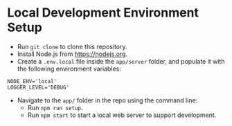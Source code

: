 # Local Development Environment Setup

- Run `git clone` to clone this repository.
- Install Node.js from https://nodejs.org.
- Create a `.env.local` file inside the `app/server` folder, and populate it with the following environment variables:
```
NODE_ENV='local'
LOGGER_LEVEL='DEBUG'
```
- Navigate to the `app/` folder in the repo using the command line:	
  - Run `npm run setup`.
  - Run `npm start` to start a local web server to support development.
